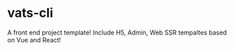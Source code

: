 # vats-cli
A front end project template! Include H5, Admin, Web SSR tempaltes based on Vue and React!
